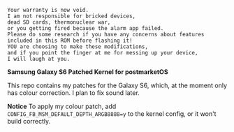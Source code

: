     Your warranty is now void.  
    I am not responsible for bricked devices, 
    dead SD cards, thermonuclear war, 
    or you getting fired because the alarm app failed. 
    Please do some research if you have any concerns about features included in this ROM before flashing it! 
    YOU are choosing to make these modifications, 
    and if you point the finger at me for messing up your device, 
    I will laugh at you.

**Samsung Galaxy S6 Patched Kernel for postmarketOS**

This repo contains my patches for the Galaxy S6, which, at the moment only has colour correction. I plan to fix sound later.

**Notice**
To apply my colour patch, add `CONFIG_FB_MSM_DEFAULT_DEPTH_ARGB8888=y` to the kernel config, or it won't build correctly.
